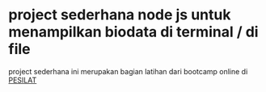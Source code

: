 # project sederhana node js untuk menampilkan biodata di terminal / di file 

project sederhana ini merupakan bagian latihan dari bootcamp online di [PESILAT](https://pesilat.alkademi.id)
